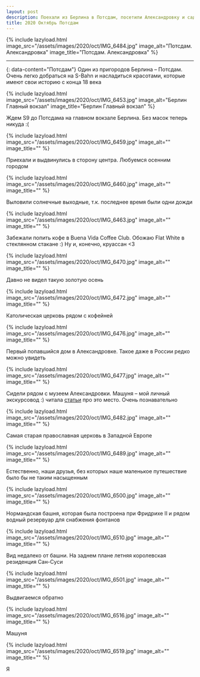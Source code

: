 ```yaml
---
layout: post
description: Поехали из Берлина в Потсдам, посетили Александровку и сады недалеко от Сан-Суси
title: 2020 Октябрь Потсдам
---
```

{% include lazyload.html image_src="/assets/images/2020/oct/IMG_6484.jpg" image_alt="Потсдам. Александровка" image_title="Потсдам. Александровка" %}

---
{: data-content="Потсдам"}
Один из пригородов Берлина – Потсдам. Очень легко добраться на S-Bahn и насладиться красотами, которые имеют свои историю с конца 18 века

{% include lazyload.html image_src="/assets/images/2020/oct/IMG_6453.jpg" image_alt="Берлин Главный вокзал" image_title="Берлин Главный вокзал" %}

Ждем S9 до Потсдама на главном вокзале Берлина. Без масок теперь никуда :(

{% include lazyload.html image_src="/assets/images/2020/oct/IMG_6459.jpg" image_alt="" image_title="" %}

Приехали и выдвинулись в сторону центра. Любуемся осенним городом

{% include lazyload.html image_src="/assets/images/2020/oct/IMG_6460.jpg" image_alt="" image_title="" %}

Выловили солнечные выходные, т.к. последнее время были одни дожди

{% include lazyload.html image_src="/assets/images/2020/oct/IMG_6463.jpg" image_alt="" image_title="" %}

Забежали попить кофе в Buena Vida Coffee Club. Обожаю Flat White в стеклянном стакане :) Ну и, конечно, круассан <3

{% include lazyload.html image_src="/assets/images/2020/oct/IMG_6470.jpg" image_alt="" image_title="" %}

Давно не видел такую золотую осень

{% include lazyload.html image_src="/assets/images/2020/oct/IMG_6472.jpg" image_alt="" image_title="" %}

Католическая церковь рядом с кофейней

{% include lazyload.html image_src="/assets/images/2020/oct/IMG_6476.jpg" image_alt="" image_title="" %}

Первый попавшийся дом в Александровке. Такое даже в России редко можно увидеть

{% include lazyload.html image_src="/assets/images/2020/oct/IMG_6477.jpg" image_alt="" image_title="" %}

Сидели рядом с музеем Александровки. Машуня – мой личный экскурсовод :) читала [статьи](https://www.dw.com/ru/%D1%80%D1%83%D1%81%D1%81%D0%BA%D0%B0%D1%8F-%D0%B4%D0%B5%D1%80%D0%B5%D0%B2%D0%BD%D1%8F-%D0%B0%D0%BB%D0%B5%D0%BA%D1%81%D0%B0%D0%BD%D0%B4%D1%80%D0%BE%D0%B2%D0%BA%D0%B0-%D0%B2-%D0%BF%D0%BE%D1%82%D1%81%D0%B4%D0%B0%D0%BC%D0%B5/a-36585815)
про это место. Очень познавательно

{% include lazyload.html image_src="/assets/images/2020/oct/IMG_6482.jpg" image_alt="" image_title="" %}

Самая старая православная церковь в Западной Европе 

{% include lazyload.html image_src="/assets/images/2020/oct/IMG_6489.jpg" image_alt="" image_title="" %}

Естественно, наши друзья, без которых наше маленькое путешествие было бы не таким насыщенным

{% include lazyload.html image_src="/assets/images/2020/oct/IMG_6500.jpg" image_alt="" image_title="" %}

Нормандская башня, которая была построена при Фридрихе II и рядом водный резервуар для снабжения фонтанов

{% include lazyload.html image_src="/assets/images/2020/oct/IMG_6510.jpg" image_alt="" image_title="" %}

Вид недалеко от башни. На заднем плане летняя королевская резиденция Сан-Суси

{% include lazyload.html image_src="/assets/images/2020/oct/IMG_6501.jpg" image_alt="" image_title="" %}

Выдвигаемся обратно

{% include lazyload.html image_src="/assets/images/2020/oct/IMG_6516.jpg" image_alt="" image_title="" %}

Машуня

{% include lazyload.html image_src="/assets/images/2020/oct/IMG_6519.jpg" image_alt="" image_title="" %}

Я